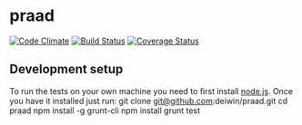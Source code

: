 praad
=====
[![Code Climate](https://codeclimate.com/github/deiwin/praad.png)](https://codeclimate.com/github/deiwin/praad) [![Build Status](https://travis-ci.org/deiwin/praad.svg)](https://travis-ci.org/deiwin/praad) [![Coverage Status](https://coveralls.io/repos/deiwin/praad/badge.png)](https://coveralls.io/r/deiwin/praad)


## Development setup ##

To run the tests on your own machine you need to first install [node.js](nodejs.org). Once you have it installed just run:
    git clone git@github.com:deiwin/praad.git
    cd praad
    npm install -g grunt-cli
    npm install
    grunt test
